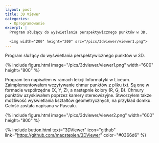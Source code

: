 ```yaml
---
layout: post
title: 3D Viewer
categories:
  - Oprogramowanie
excerpt: |
  Program służący do wyświetlania perspektywicznego punktów w 3D. 
   
  <img width="200" height="200" src="/pics/3dviewer/viewer1.png">
---
```


Program służący do wyświetlania perspektywicznego punktów w 3D.

{% include figure.html image="/pics/3dviewer/viewer1.png" width="600" height="800" %}

Program ten napisałem w ramach lekcji Informatyki w Liceum. Zaimplementowałem wczytywanie chmur punktów z pliku txt. Są one w formacie współrzędne (X, Y, Z), a następnie kolory (R, G, B). Chmury punktów uzyskiwałem poprzez kamery stereowizyjne. Stworzyłem także możliwość wyświetlania kształtów geometrycznych, na przykład domku. Całość została napisana w Pascalu.

{% include figure.html image="/pics/3dviewer/viewer2.png" width="600" height="800" %}

{% include button.html text="3DViewer" icon="github" link="https://github.com/macstepien/3DViewer" color="#0366d6" %}
